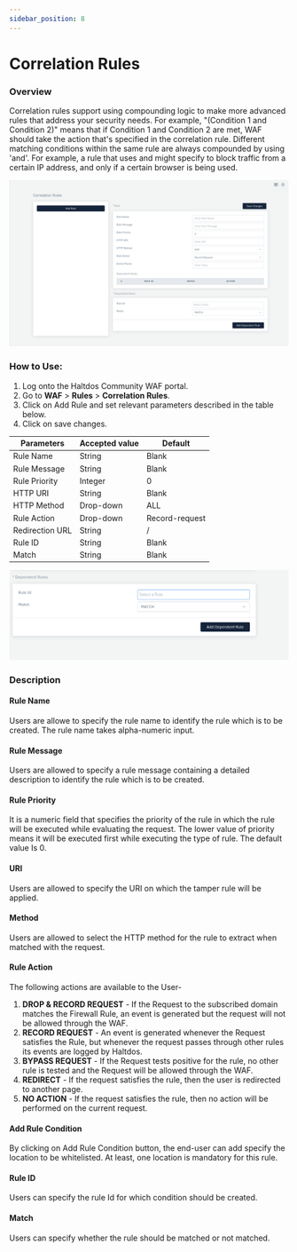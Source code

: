 ```yaml
---
sidebar_position: 8
---
```


# Correlation Rules
   
### Overview
Correlation rules support using compounding logic to make more advanced rules that address your security needs. For example, "(Condition 1 and Condition 2)" means that if Condition 1 and Condition 2 are met, WAF should take the action that's specified in the correlation rule. Different matching conditions within the same rule are always compounded by using 'and'. For example, a rule that uses and might specify to block traffic from a certain IP address, and only if a certain browser is being used.
   
![Correlation Rule](/img/community-waf/correlation_rule.png)
   
### How to Use:
1. Log onto the Haltdos Community WAF portal.
2. Go to **WAF** > **Rules** > **Correlation Rules**.
3. Click on Add Rule and set relevant parameters described in the table below.
4. Click on save changes.

| Parameters    | Accepted value |  Default       |
|---------------|----------------|----------------|
| Rule Name     | String         | Blank          |
| Rule Message  | String         | Blank          |
| Rule Priority | Integer        | 0              |
| HTTP URI      | String         | Blank          |
| HTTP Method   | Drop-down      | ALL            |
| Rule Action   | Drop-down      | Record-request |
| Redirection URL | String       | /              |
| Rule ID       | String         | Blank          |
| Match         | String         | Blank          |
   
![correlation rule](/img/community-waf/correlation_rule22.png)
   
### Description
   
#### Rule Name
Users are allowe to specify the rule name to identify the rule which is to be created. The rule name takes alpha-numeric input.

#### Rule Message
Users are allowed to specify a rule message containing a detailed description to identify the rule which is to be created.

#### Rule Priority
It is a numeric field that specifies the priority of the rule in which the rule will be executed while evaluating the request. The lower value of priority means it will be executed first while executing the type of rule. The default value Is 0.

#### URI
Users are allowed to specify the URI on which the tamper rule will be applied.

#### Method
Users are allowed to select the HTTP method for the rule to extract when matched with the request.

#### Rule Action
The following actions are available to the User-

1. **DROP & RECORD REQUEST** - If the Request to the subscribed domain matches the Firewall Rule, an event is generated but the request will not be allowed through the WAF.
2. **RECORD REQUEST** - An event is generated whenever the Request satisfies the Rule, but whenever the request passes through other rules its events are logged by Haltdos.
3. **BYPASS REQUEST** - If the Request tests positive for the rule, no other rule is tested and the Request will be allowed through the WAF.
4. **REDIRECT** - If the request satisfies the rule, then the user is redirected to another page.
5. **NO ACTION** - If the request satisfies the rule, then no action will be performed on the current request.


#### Add Rule Condition
By clicking on Add Rule Condition button, the end-user can add specify the location to be whitelisted. At least, one location is mandatory for this rule.

#### Rule ID
Users can specify the rule Id for which condition should be created.

#### Match
Users can specify whether the rule should be matched or not matched.


